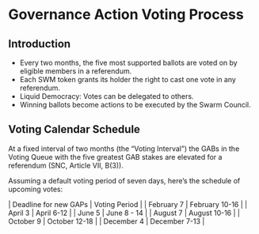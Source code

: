 # Governance Action Voting Process

## Introduction

* Every two months, the five most supported ballots are voted on by eligible members in a referendum.
* Each SWM token grants its holder the right to cast one vote in any referendum.
* Liquid Democracy: Votes can be delegated to others.
* Winning ballots become actions to be executed by the Swarm Council.

## **Voting Calendar Schedule**

At a fixed interval of two months \(the “Voting Interval”\) the GABs in the Voting Queue with the five greatest GAB stakes are elevated for a referendum \(SNC, Article VII, B\(3\)\).

  
Assuming a default voting period of seven days, here’s the schedule of upcoming votes:

| Deadline for new GAPs | Voting Period |
| February 7 | February 10-16 |
| April 3 | April 6-12 |
| June 5 | June 8 - 14 |
| August 7 | August 10-16 |
| October 9 | October 12-18 |
| December 4 | December 7-13 |
